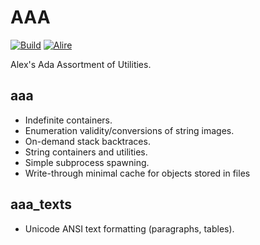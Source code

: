 # AAA

[![Build](https://github.com/mosteo/aaa/workflows/Build/badge.svg)](https://github.com/mosteo/aaa/actions)
[![Alire](https://img.shields.io/endpoint?url=https://alire.ada.dev/badges/aaa.json)](https://alire.ada.dev/crates/aaa.html)

Alex's Ada Assortment of Utilities. 

## aaa

- Indefinite containers.
- Enumeration validity/conversions of string images.
- On-demand stack backtraces.
- String containers and utilities.
- Simple subprocess spawning.
- Write-through minimal cache for objects stored in files

## aaa_texts

- Unicode ANSI text formatting (paragraphs, tables).
